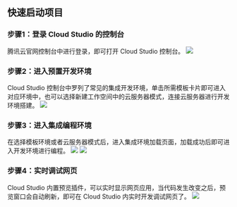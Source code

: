 ## 快速启动项目
### 步骤1：登录 Cloud Studio 的控制台
腾讯云官网控制台中进行登录，即可打开 Cloud Studio 控制台。
![](https://qcloudimg.tencent-cloud.cn/raw/9f2b2f952abc410bd2d82519b03cc548.png)
 
### 步骤2：进入预置开发环境
Cloud Studio 控制台中罗列了常见的集成开发环境，单击所需模板卡片即可进入对应环境中，也可以选择新建工作空间中的云服务器模式，连接云服务器进行开发环境搭建。
![](https://qcloudimg.tencent-cloud.cn/raw/53cb8b5414b8e083e6633bd983e72e2d.png)
 
### 步骤3：进入集成编程环境
在选择模板环境或者云服务器模式后，进入集成环境加载页面，加载成功后即可进入开发环境进行编程。
 ![](https://qcloudimg.tencent-cloud.cn/raw/4093a65347363584a308e7ec82573982.png)
![](https://qcloudimg.tencent-cloud.cn/raw/fc9defa281fc2f02ac7befe0de4258a7.png)

### 步骤4：实时调试网页
Cloud Studio 内置预览插件，可以实时显示网页应用，当代码发生改变之后，预览窗口会自动刷新，即可在 Cloud Studio 内实时开发调试网页了。
![](https://qcloudimg.tencent-cloud.cn/raw/bd25196e11440da9db4ad0dbddfdcfbd.png)
